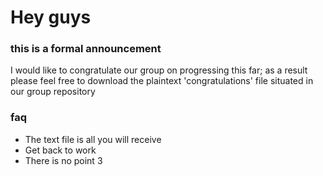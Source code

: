 # Hey guys

### this is a formal announcement

I would like to congratulate our group on progressing this far; as a result 
please feel free to download the plaintext 'congratulations' file situated in
our group repository  

### faq

* The text file is all you will receive
* Get back to work
* There is no point 3